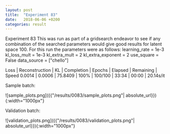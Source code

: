 ```yaml
---
layout: post
title:  "Experiment 83"
date:   2018-06-06 +0200
categories: result
---
```

Experiment 83
This was run as part of a gridsearch endeavor to see if any combination of the searched parameters would give good results for latent space 100.
For this run the parameters were as follows:
learning_rate = 1e-3
kl_loss_mult = 1e-3
kl_extra_mult = 2
kl_extra_exponent = 2
use_square = False
data_source = ["chello"]

Loss | Reconstruction | KL | Completion | Epochs | Elapsed | Remaining | Speed
0.0014 | 0.0006 | 75.8409 | 100% | 100/100 | 33:34 | 00:00 | 20.14s/it



Sample batch:

![sample_plots.png]({{"/results/0083/sample_plots.png"| absolute_url}}){:width="1000px"}

Validation batch:

![validation_plots.png]({{"/results/0083/validation_plots.png"| absolute_url}}){:width="1000px"}
